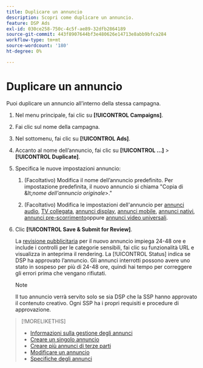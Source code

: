 ```yaml
---
title: Duplicare un annuncio
description: Scopri come duplicare un annuncio.
feature: DSP Ads
exl-id: 030ce258-750c-4c5f-ae89-32dfb2864189
source-git-commit: 443f8907644bf3e480626e14713e8abb9bfca284
workflow-type: tm+mt
source-wordcount: '180'
ht-degree: 0%

---
```


# Duplicare un annuncio

Puoi duplicare un annuncio all’interno della stessa campagna.

1. Nel menu principale, fai clic su **[!UICONTROL Campaigns]**.

1. Fai clic sul nome della campagna.

1. Nel sottomenu, fai clic su **[!UICONTROL Ads]**.

1. Accanto al nome dell’annuncio, fai clic su  **[!UICONTROL ...]** > **[!UICONTROL Duplicate]**.

1. Specifica le nuove impostazioni annuncio:

   1. (Facoltativo) Modifica il nome dell’annuncio predefinito. Per impostazione predefinita, il nuovo annuncio si chiama &quot;Copia di \&lt;*nome dell&#39;annuncio originale*\>.&quot;

   1. (Facoltativo) Modifica le impostazioni dell&#39;annuncio per [annunci audio](ad-settings-audio.md), [TV collegata](ad-settings-connected-tv.md), [annunci display](ad-settings-display.md), [annunci mobile](ad-settings-mobile.md), [annunci nativi](ad-settings-native.md), [annunci pre-scorrimento](ad-settings-pre-roll.md)oppure [annunci video universali](ad-settings-universal-video.md).

1. Clic **[!UICONTROL Save & Submit for Review]**.

   La [revisione pubblicitaria](ad-about.md) per il nuovo annuncio impiega 24-48 ore e include i controlli per le categorie sensibili, fai clic su funzionalità URL e visualizza in anteprima il rendering. La [!UICONTROL Status] indica se DSP ha approvato l’annuncio. Gli annunci interrotti possono avere uno stato in sospeso per più di 24-48 ore, quindi hai tempo per correggere gli errori prima che vengano rifiutati.

   >[!NOTE]
   >
   >Il tuo annuncio verrà servito solo se sia DSP che la SSP hanno approvato il contenuto creativo. Ogni SSP ha i propri requisiti e procedure di approvazione.

>[!MORELIKETHIS]
>
>* [Informazioni sulla gestione degli annunci](ad-about.md)
>* [Creare un singolo annuncio](ad-create.md)
>* [Creare più annunci di terze parti](ad-create-multiple.md)
>* [Modificare un annuncio](ad-edit.md)
>* [Specifiche degli annunci](ad-specs.md)

